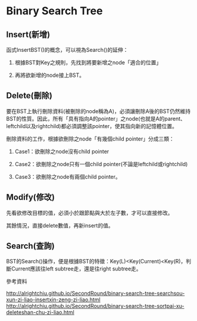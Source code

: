# Binary Search Tree

## Insert(新增)

函式InsertBST()的概念，可以視為Search()的延伸：
1. 根據BST對Key之規則，先找到將要新增之node「適合的位置」

2. 再將欲新增的node接上BST。


## Delete(刪除)

要在BST上執行刪除資料(被刪除的node稱為A)，必須讓刪除A後的BST仍然維持BST的性質。因此，所有「具有指向A的pointer」之node(也就是A的parent、leftchild以及rightchild)都必須調整該pointer，使其指向新的記憶體位置。

刪除資料的工作，根據欲刪除之node「有幾個child pointer」分成三類：

1. Case1：欲刪除之node沒有child pointer

2. Case2：欲刪除之node只有一個child pointer(不論是leftchild或rightchild)

3. Case3：欲刪除之node有兩個child pointer。


## Modify(修改)

先看欲修改目標的值，必須小於跟節點與大於左子數，才可以直接修改。

其餘情況，直接delete數值，再新insert的值。

## Search(查詢)

BST的Search()操作，便是根據BST的特徵：Key(L)<Key(Current)<Key(R)，判斷Current應該往left subtree走，還是往right subtree走。

參考資料

http://alrightchiu.github.io/SecondRound/binary-search-tree-searchsou-xun-zi-liao-insertxin-zeng-zi-liao.html
http://alrightchiu.github.io/SecondRound/binary-search-tree-sortpai-xu-deleteshan-chu-zi-liao.html
